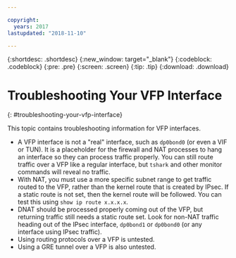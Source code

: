 ```yaml
---

copyright:
  years: 2017
lastupdated: "2018-11-10"

---
```


{:shortdesc: .shortdesc}
{:new_window: target="_blank"}
{:codeblock: .codeblock}
{:pre: .pre}
{:screen: .screen}
{:tip: .tip}
{:download: .download}

# Troubleshooting Your VFP Interface
{: #troubleshooting-your-vfp-interface}

This topic contains troubleshooting information for VFP interfaces.

* A VFP interface is not a "real" interface, such as `dp0bond0` (or even a VIF or TUN). It is a placeholder for the firewall and NAT processes to hang an interface so they can process traffic properly. You can still route traffic over a VFP like a regular interface, but `tshark` and other monitor commands will reveal no traffic.
* With NAT, you must use a more specific subnet range to get traffic routed to the VFP, rather than the kernel route that is created by IPsec. If a static route is not set, then the kernel route will be followed. You can test this using `show ip route x.x.x.x`.
* DNAT should be processed properly coming out of the VFP, but returning traffic still needs a static route set. Look for non-NAT traffic heading out of the IPsec interface, `dp0bond1` or `dp0bond0` (or any interface using IPsec traffic).
* Using routing protocols over a VFP is untested. 
* Using a GRE tunnel over a VFP is also untested.